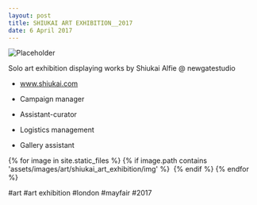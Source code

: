 ```yaml
---
layout: post
title: SHIUKAI ART EXHIBITION__2017
date: 6 April 2017
---
```


![Placeholder]({{site.url}}/assets/images/art/shiukai_art_exhibition/title.jpg "Large Example Image")


Solo art exhibition displaying works by Shiukai Alfie @ newgatestudio

* www.shiukai.com

* Campaign manager
* Assistant-curator
* Logistics management
* Gallery assistant

{% for image in site.static_files %}
  {% if image.path contains 'assets/images/art/shiukai_art_exhibition/img' %}
  <img src="{{ image.path }}" alt="">
  {% endif %}
{% endfor %}

#art #art exhibition #london #mayfair #2017